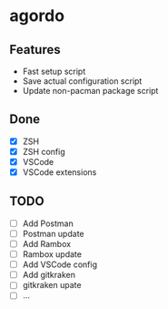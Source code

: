 # agordo

## Features
  - Fast setup script
  - Save actual configuration script
  - Update non-pacman package script
  
## Done
  - [x] ZSH
  - [x] ZSH config
  - [x] VSCode
  - [x] VSCode extensions
  
## TODO
  - [ ] Add Postman
  - [ ] Postman update
  - [ ] Add Rambox
  - [ ] Rambox update
  - [ ] Add VSCode config
  - [ ] Add gitkraken
  - [ ] gitkraken upate
  - [ ] ...
